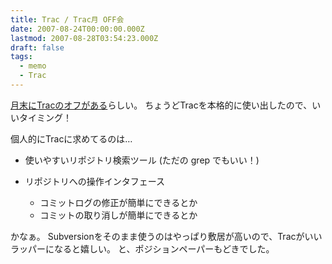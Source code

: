 ```yaml
---
title: Trac / Trac月 OFF会
date: 2007-08-24T00:00:00.000Z
lastmod: 2007-08-28T03:54:23.000Z
draft: false
tags:
  - memo
  - Trac
---
```


[月末にTracのオフがある](http://www.igapyon.jp/igapyon/diary/2007/ig070820.html)らしい。 ちょうどTracを本格的に使い出したので、いいタイミング！

個人的にTracに求めてるのは…

* 使いやすいリポジトリ検索ツール (ただの grep でもいい！)

* リポジトリへの操作インタフェース

  * コミットログの修正が簡単にできるとか
  * コミットの取り消しが簡単にできるとか

かなぁ。 Subversionをそのまま使うのはやっぱり敷居が高いので、Tracがいいラッパーになると嬉しい。 と、ポジションペーパーもどきでした。
